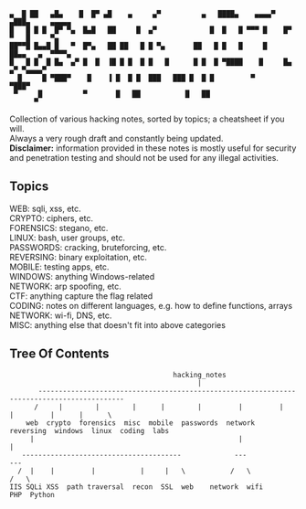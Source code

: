 ```
▄  █ ██   ▄█▄    █  █▀ ▄█    ▄     ▄▀          ▄   ████▄    ▄▄▄▄▀ ▄███▄     ▄▄▄▄▄   
█   █ █ █  █▀ ▀▄  █▄█   ██     █  ▄▀             █  █   █ ▀▀▀ █    █▀   ▀   █     ▀▄
██▀▀█ █▄▄█ █   ▀  █▀▄   ██ ██   █ █ ▀▄       ██   █ █   █     █    ██▄▄   ▄  ▀▀▀▀▄   
█   █ █  █ █▄  ▄▀ █  █  ▐█ █ █  █ █   █      █ █  █ ▀████    █     █▄   ▄▀ ▀▄▄▄▄▀    
  █     █ ▀███▀    █    ▐ █  █ █  ███   ███ █  █ █         ▀      ▀███▀             
 ▀     █          ▀       █   ██           █   ██                                  
      ▀     
```               

Collection of various hacking notes, sorted by topics; a cheatsheet if you will.  
Always a very rough draft and constantly being updated.  
**Disclaimer:** information provided in these notes is mostly useful for security and penetration testing and should not be used for any illegal activities.

Topics
------

WEB: sqli, xss, etc.  
CRYPTO: ciphers, etc.  
FORENSICS: stegano, etc.  
LINUX: bash, user groups, etc.  
PASSWORDS: cracking, bruteforcing, etc.  
REVERSING: binary exploitation, etc.  
MOBILE: testing apps, etc.  
WINDOWS: anything Windows-related  
NETWORK: arp spoofing, etc.  
CTF: anything capture the flag related  
CODING: notes on different languages, e.g. how to define functions, arrays
NETWORK: wi-fi, DNS, etc.  
MISC: anything else that doesn't fit into above categories  


Tree Of Contents
----------------
```
                                        hacking_notes
                                              |
       -------------------------------------------------------------------------------------------
      /     |        |        |      |        |         |         |       |         |      |      \
    web  crypto  forensics  misc  mobile  passwords  network  reversing  windows  linux  coding  labs
     |                                                  |                                  |
   ---------------------------------------             ---                                ---
  /  |    |         |           |     |   \           /   \                              /   \
IIS SQLi XSS  path traversal  recon  SSL  web    network  wifi                         PHP  Python
```
